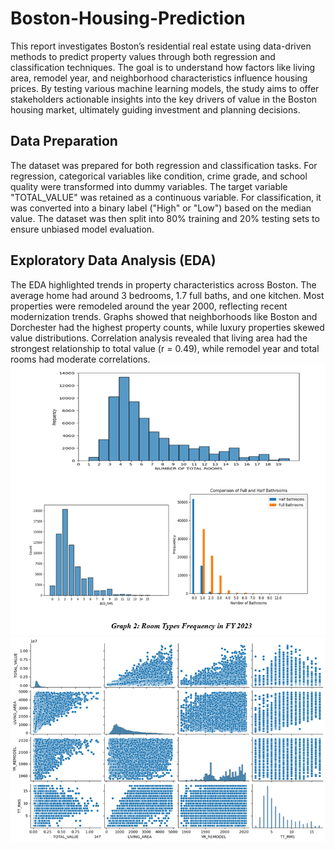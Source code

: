 # Boston-Housing-Prediction
This report investigates Boston’s residential real estate using data-driven methods to predict property values through both regression and classification techniques. The goal is to understand how factors like living area, remodel year, and neighborhood characteristics influence housing prices. By testing various machine learning models, the study aims to offer stakeholders actionable insights into the key drivers of value in the Boston housing market, ultimately guiding investment and planning decisions.

## Data Preparation
The dataset was prepared for both regression and classification tasks. For regression, categorical variables like condition, crime grade, and school quality were transformed into dummy variables. The target variable "TOTAL_VALUE" was retained as a continuous variable. For classification, it was converted into a binary label ("High" or "Low") based on the median value. The dataset was then split into 80% training and 20% testing sets to ensure unbiased model evaluation.

## Exploratory Data Analysis (EDA)
The EDA highlighted trends in property characteristics across Boston. The average home had around 3 bedrooms, 1.7 full baths, and one kitchen. Most properties were remodeled around the year 2000, reflecting recent modernization trends. Graphs showed that neighborhoods like Boston and Dorchester had the highest property counts, while luxury properties skewed value distributions. Correlation analysis revealed that living area had the strongest relationship to total value (r = 0.49), while remodel year and total rooms had moderate correlations.
![EDA](https://github.com/wannidasmile/Boston-Housing-Prediction/blob/main/Screenshot%202025-04-19%20184932.png)
![Pair Plot for Correlation Matrix](https://github.com/wannidasmile/Boston-Housing-Prediction/blob/main/Picture2.png)
